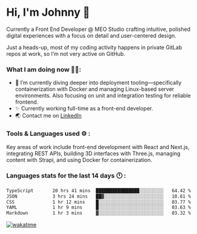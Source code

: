 # Hi, I'm Johnny 👋

Currently a Front End Developer @ MEO Studio crafting intuitive, polished digital experiences with a focus on detail and user-centered design.

Just a heads-up, most of my coding activity happens in private GitLab repos at work, so I’m not very active on GitHub.

### What I am doing now 🧑‍💻:

- 🔭 I’m currently diving deeper into deployment tooling—specifically containerization with Docker and managing Linux-based server environments. Also focusing on unit and integration testing for reliable frontend.
- ✨ Currently working full-time as a front-end developer.
- 🌏 Contact me on [LinkedIn](https://www.linkedin.com/in/johchai/)

### Tools & Languages used ⚙️ :

Key areas of work include front-end development with React and Next.js, integrating REST APIs, building 3D interfaces with Three.js, managing content with Strapi, and using Docker for containerization.

### Languages stats for the last 14 days 🕛 :

<!--START_SECTION:waka-->

```txt
TypeScript       20 hrs 41 mins  ████████████████░░░░░░░░░   64.42 %
JSON             3 hrs 24 mins   ██▓░░░░░░░░░░░░░░░░░░░░░░   10.61 %
CSS              1 hr 12 mins    █░░░░░░░░░░░░░░░░░░░░░░░░   03.77 %
YAML             1 hr 9 mins     █░░░░░░░░░░░░░░░░░░░░░░░░   03.63 %
Markdown         1 hr 3 mins     ▓░░░░░░░░░░░░░░░░░░░░░░░░   03.32 %
```

<!--END_SECTION:waka-->

[![wakatime](https://wakatime.com/badge/user/0cd14e89-b357-451d-b5c1-4a79286fb5a6.svg)](https://wakatime.com/@0cd14e89-b357-451d-b5c1-4a79286fb5a6)
